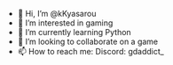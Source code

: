 - 👋 Hi, I’m @kKyasarou
- 👀 I’m interested in gaming
- 🌱 I’m currently learning Python
- 💞️ I’m looking to collaborate on a game
- 📫 How to reach me: Discord: gdaddict_

<!---
kKyasarou/kKyasarou is a ✨ special ✨ repository because its `README.md` (this file) appears on your GitHub profile.
You can click the Preview link to take a look at your changes.
--->
